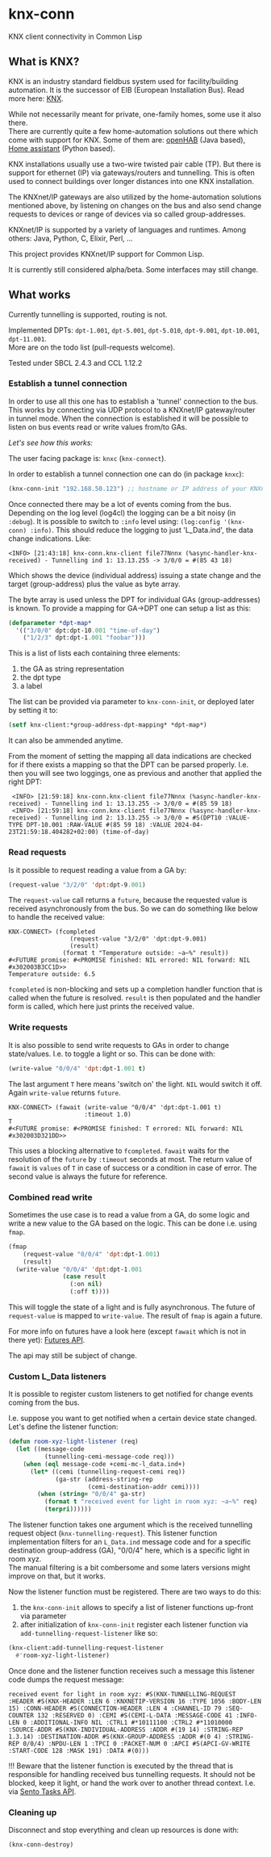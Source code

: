 # knx-conn
KNX client connectivity in Common Lisp

## What is KNX?

KNX is an industry standard fieldbus system used for facility/building automation. It is the successor of EIB (European Installation Bus). Read more here: [KNX](https://en.wikipedia.org/wiki/KNX).

While not necessarily meant for private, one-family homes, some use it also there.  
There are currently quite a few home-automation solutions out there which come with support for KNX. Some of them are: [openHAB](https://www.openhab.org/) (Java based), [Home assistant](https://www.home-assistant.io/) (Python based).

KNX installations usually use a two-wire twisted pair cable (TP). But there is support for ethernet (IP) via gateways/routers and tunnelling. This is often used to connect buildings over longer distances into one KNX installation.

The KNXnet/IP gateways are also utilized by the home-automation solutions mentioned above, by listening on changes on the bus and also send change requests to devices or range of devices via so called group-addresses.

KNXnet/IP is supported by a variety of languages and runtimes. Among others: Java, Python, C, Elixir, Perl, ...

This project provides KNXnet/IP support for Common Lisp.

It is currently still considered alpha/beta. Some interfaces may still change.

## What works

Currently tunnelling is supported, routing is not.

Implemented DPTs: `dpt-1.001`, `dpt-5.001`, `dpt-5.010`, `dpt-9.001`, `dpt-10.001`, `dpt-11.001`.  
More are on the todo list (pull-requests welcome).

Tested under SBCL 2.4.3 and CCL 1.12.2

### Establish a tunnel connection

In order to use all this one has to establish a 'tunnel' connection to the bus. This works by connecting via UDP protocol to a KNXnet/IP gateway/router in tunnel mode. When the connection is established it will be possible to listen on bus events read or write values from/to GAs.

*Let's see how this works:*

The user facing package is: `knxc` (`knx-connect`).

In order to establish a tunnel connection one can do (in package `knxc`):

```lisp
(knx-conn-init "192.168.50.123") ;; hostname or IP address of your KNXnet router/interface
```

Once connected there may be a lot of events coming from the bus. Depending on the log level (log4cl) the logging can be a bit noisy (in `:debug`). It is possible to switch to `:info` level using: `(log:config '(knx-conn) :info)`. This should reduce the logging to just 'L_Data.ind', the data change indications. Like:

```
<INFO> [21:43:18] knx-conn.knx-client file77Nnnx (%async-handler-knx-received) - Tunnelling ind 1: 13.13.255 -> 3/0/0 = #(85 43 18)
```

Which shows the device (individual address) issuing a state change and the target (group-address) plus the value as byte array.

The byte array is used unless the DPT for individual GAs (group-addresses) is known. To provide a mapping for GA->DPT one can setup a list as this:

```lisp
(defparameter *dpt-map*
  '(("3/0/0" dpt:dpt-10.001 "time-of-day")
    ("1/2/3" dpt:dpt-1.001 "foobar")))
```

This is a list of lists each containing three elements:

1. the GA as string representation
2. the dpt type
3. a label

The list can be provided via parameter to `knx-conn-init`, or deployed later by setting it to:

```lisp
(setf knx-client:*group-address-dpt-mapping* *dpt-map*)
```

It can also be ammended anytime.

From the moment of setting the mapping all data indications are checked for if there exists a mapping so that the DPT can be parsed properly. I.e. then you will see two loggings, one as previous and another that applied the right DPT:

```
 <INFO> [21:59:18] knx-conn.knx-client file77Nnnx (%async-handler-knx-received) - Tunnelling ind 1: 13.13.255 -> 3/0/0 = #(85 59 18)
 <INFO> [21:59:18] knx-conn.knx-client file77Nnnx (%async-handler-knx-received) - Tunnelling ind 2: 13.13.255 -> 3/0/0 = #S(DPT10 :VALUE-TYPE DPT-10.001 :RAW-VALUE #(85 59 18) :VALUE 2024-04-23T21:59:18.404282+02:00) (time-of-day)
```

### Read requests

Is it possible to request reading a value from a GA by:

```lisp
(request-value "3/2/0" 'dpt:dpt-9.001)
```

The `request-value` call returns a `future`, because the requested value is received asynchronously from the bus. So we can do something like below to handle the received value:

```
KNX-CONNECT> (fcompleted 
                 (request-value "3/2/0" 'dpt:dpt-9.001)
                 (result)
               (format t "Temperature outside: ~a~%" result))
#<FUTURE promise: #<PROMISE finished: NIL errored: NIL forward: NIL #x302003B3CC1D>>
Temperature outside: 6.5
```

`fcompleted` is non-blocking and sets up a completion handler function that is called when the future is resolved. `result` is then populated and the handler form is called, which here just prints the received value.
 
### Write requests

It is also possible to send write requests to GAs in order to change state/values. I.e. to toggle a light or so. This can be done with:

```lisp
(write-value "0/0/4" 'dpt:dpt-1.001 t)
```

The last argument `T` here means 'switch on' the light. `NIL` would switch it off.  
Again `write-value` returns `future`.

```
KNX-CONNECT> (fawait (write-value "0/0/4" 'dpt:dpt-1.001 t)
                     :timeout 1.0)
T
#<FUTURE promise: #<PROMISE finished: T errored: NIL forward: NIL #x302003D321DD>>
```

This uses a blocking alternative to `fcompleted`. `fawait` waits for the resolution of the `future` by `:timeout` seconds at most. The return value of `fawait` is `values` of `T` in case of success or a condition in case of error. The second value is always the future for reference.

### Combined read write

Sometimes the use case is to read a value from a GA, do some logic and write a new value to the GA based on the logic. This can be done i.e. using `fmap`.

```lisp
(fmap 
    (request-value "0/0/4" 'dpt:dpt-1.001)
    (result)
  (write-value "0/0/4" 'dpt:dpt-1.001 
               (case result
                 (:on nil)
                 (:off t))))
```

This will toggle the state of a light and is fully asynchronous. The future of `request-value` is mapped to `write-value`. The result of `fmap` is again a future.

For more info on futures have a look here (except `fawait` which is not in there yet): [Futures API](https://mdbergmann.github.io/cl-gserver/index.html#SENTO.FUTURE:@FUTURE%20MGL-PAX:SECTION).

The api may still be subject of change.

### Custom L_Data listeners

It is possible to register custom listeners to get notified for change events coming from the bus.

I.e. suppose you want to get notified when a certain device state changed. Let's define the listener function:

```lisp
(defun room-xyz-light-listener (req)
  (let ((message-code
          (tunnelling-cemi-message-code req)))
    (when (eql message-code +cemi-mc-l_data.ind+)
      (let* ((cemi (tunnelling-request-cemi req))
             (ga-str (address-string-rep 
                      (cemi-destination-addr cemi))))
        (when (string= "0/0/4" ga-str)
          (format t "received event for light in room xyz: ~a~%" req)
          (terpri))))))
```

The listener function takes one argument which is the received tunnelling request object (`knx-tunnelling-request`). This listener function implementation filters for an `L_Data.ind` message code and for a specific destination group-address (GA), "0/0/4" here, which is a specific light in room xyz.  
The manual filtering is a bit combersome and some laters versions might improve on that, but it works.

Now the listener function must be registered. There are two ways to do this:

1. the `knx-conn-init` allows to specify a list of listener functions up-front via parameter
2. after initialization of `knx-conn-init` register each listener function via `add-tunnelling-request-listener` like so:

```lisp
(knx-client:add-tunnelling-request-listener
  #'room-xyz-light-listener)
```

Once done and the listener function receives such a message this listener code dumps the request message:

```
received event for light in room xyz: #S(KNX-TUNNELLING-REQUEST :HEADER #S(KNX-HEADER :LEN 6 :KNXNETIP-VERSION 16 :TYPE 1056 :BODY-LEN 15) :CONN-HEADER #S(CONNECTION-HEADER :LEN 4 :CHANNEL-ID 79 :SEQ-COUNTER 132 :RESERVED 0) :CEMI #S(CEMI-L-DATA :MESSAGE-CODE 41 :INFO-LEN 0 :ADDITIONAL-INFO NIL :CTRL1 #*10111100 :CTRL2 #*11010000 :SOURCE-ADDR #S(KNX-INDIVIDUAL-ADDRESS :ADDR #(19 14) :STRING-REP 1.3.14) :DESTINATION-ADDR #S(KNX-GROUP-ADDRESS :ADDR #(0 4) :STRING-REP 0/0/4) :NPDU-LEN 1 :TPCI 0 :PACKET-NUM 0 :APCI #S(APCI-GV-WRITE :START-CODE 128 :MASK 191) :DATA #(0)))
```

!!! Beware that the listener function is executed by the thread that is responsible for handling received bus tunnelling requests. It should not be blocked, keep it light, or hand the work over to another thread context. I.e. via [Sento Tasks API](https://mdbergmann.github.io/cl-gserver/index.html#SENTO.TASKS:@TASKS%20MGL-PAX:SECTION).


### Cleaning up

Disconnect and stop everything and clean up resources is done with:

```
(knx-conn-destroy)
```

